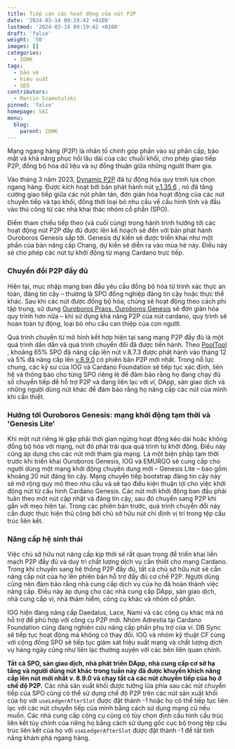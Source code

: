 ```yaml
---
title: Tiếp cận các hoạt động của nút P2P
date: '2024-03-14 09:19:42 +0100'
lastmod: '2024-03-14 09:19:42 +0100'
draft: 'false'
weight: '50'
images: []
categories:
  - IOHK
tags:
  - bảo vệ
  - hiệu suất
  - SEO
contributors:
  - Marcin Szamotulski
pinned: 'false'
homepage: SAI
menu:
  blog:
    parent: IOHK
---
```


Mạng ngang hàng (P2P) là nhân tố chính góp phần vào sự phân cấp, bảo mật và khả năng phục hồi lâu dài của các chuỗi khối, cho phép giao tiếp P2P, đồng bộ hóa dữ liệu và sự đồng thuận giữa những người tham gia.

Vào tháng 3 năm 2023, [Dynamic P2P](https://iohk.io/en/blog/posts/2023/03/16/dynamic-p2p-is-coming-to-cardano/) đã tự động hóa quy trình lựa chọn ngang hàng. Được kích hoạt bởi bản phát hành nút [v.1.35.6](https://github.com/IntersectMBO/cardano-node/releases/tag/1.35.6) , nó đã tăng cường giao tiếp giữa các nút phân tán, đơn giản hóa hoạt động của các nút chuyển tiếp và tạo khối, đồng thời loại bỏ nhu cầu về cấu hình tĩnh và đầu vào thủ công từ các nhà khai thác nhóm cổ phần (SPO).

Điểm tham chiếu tiếp theo (và cuối cùng) trong hành trình hướng tới các hoạt động nút P2P đầy đủ được lên kế hoạch sẽ đến với bản phát hành Ouroboros Genesis sắp tới. Genesis dự kiến ​​sẽ được triển khai như một phần của bản nâng cấp Chang, dự kiến ​​sẽ diễn ra vào mùa hè này. Điều này sẽ cho phép các nút tự khởi động từ mạng Cardano trực tiếp.

### Chuyển đổi P2P đầy đủ

Hiện tại, mục nhập mạng ban đầu yêu cầu đồng bộ hóa từ trình xác thực an toàn, đáng tin cậy – thường là SPO đồng nghiệp đáng tin cậy hoặc thực thể khác. Sau khi các nút được đồng bộ hóa, chúng sẽ hoạt động theo cách phi tập trung, sử dụng [Ouroboros Praos. Ouroboros Genesis](https://iohk.io/en/research/library/papers/ouroboros-praos-an-adaptively-secure-semi-synchronous-proof-of-stake-protocol/) sẽ đơn giản hóa quy trình hơn nữa – khi sử dụng khả năng P2P của nút cardano, quy trình sẽ hoàn toàn tự động, loại bỏ nhu cầu can thiệp của con người.

Quá trình chuyển từ mô hình kết hợp hiện tại sang mạng P2P đầy đủ là một quá trình dần dần và quá trình chuyển đổi đã được tiến hành. Theo [PoolTool](https://pooltool.io/networkhealth) , khoảng 65% SPO đã nâng cấp lên nút v.8.7.3 được phát hành vào tháng 12 và 5% đã nâng cấp lên [v.8.9.0](https://github.com/IntersectMBO/cardano-node/releases/tag/8.9.0) có phiên bản P2P mới nhất. Trong nỗ lực chung, các kỹ sư của IOG và Cardano Foundation sẽ tiếp tục xác định, liên hệ và thông báo cho từng SPO riêng lẻ để đảm bảo rằng họ đang chạy đủ số chuyển tiếp để hỗ trợ P2P và đang liên lạc với ví, DApp, sàn giao dịch và những người dùng nút khác để đảm bảo rằng họ nâng cấp các nút của mình khi cần thiết.

### Hướng tới Ouroboros Genesis: mạng khởi động tạm thời và 'Genesis Lite'

Khi một nút riêng lẻ gặp phải thời gian ngừng hoạt động kéo dài hoặc không đồng bộ hóa với mạng, nút đó phải trải qua quá trình tự khởi động. Điều này cũng áp dụng cho các nút mới tham gia mạng. Là một biện pháp tạm thời trước khi triển khai Ouroboros Genesis, IOG và EMURGO sẽ cung cấp cho người dùng một mạng khởi động chuyên dụng mới – Genesis Lite – bao gồm khoảng 20 nút đáng tin cậy. Mạng chuyển tiếp bootstrap đáng tin cậy này sẽ mở rộng quy mô theo nhu cầu và sẽ tạo điều kiện thuận lợi cho việc khởi động nút từ cấu hình Cardano Genesis. Các nút mới khởi động ban đầu phải tuân theo một nút cập nhật và đáng tin cậy, sau đó chuyển sang P2P khi gần với mẹo hiện tại. Trong các phiên bản trước, quá trình chuyển đổi này cần được thực hiện thủ công bởi chủ sở hữu nút chỉ định vị trí trong tệp cấu trúc liên kết.

### Nâng cấp hệ sinh thái

Việc chủ sở hữu nút nâng cấp kịp thời sẽ rất quan trọng để triển khai liền mạch P2P đầy đủ và duy trì chất lượng dịch vụ cần thiết cho mạng Cardano. Trong khi chuyển sang hệ thống P2P đầy đủ, tất cả chủ sở hữu nút sẽ cần nâng cấp nút của họ lên phiên bản hỗ trợ đầy đủ cơ chế P2P. Người dùng cũng nên đảm bảo rằng nhà cung cấp dịch vụ của họ đã hoàn thành việc nâng cấp. Điều này áp dụng cho các nhà cung cấp DApp, sàn giao dịch, nhà cung cấp ví, nhà thám hiểm, công cụ khác và nhóm cổ phần.

IOG hiện đang nâng cấp Daedalus, Lace, Nami và các công cụ khác mà nó hỗ trợ để phù hợp với công cụ P2P mới. Nhóm Adrestia tại Cardano Foundation cũng đang nghiên cứu nâng cấp phần phụ trợ của ví. DB Sync sẽ tiếp tục hoạt động mà không có thay đổi. IOG và nhóm kỹ thuật CF cùng với cộng đồng SPO sẽ tiếp tục giám sát hiệu suất mạng và chất lượng dịch vụ hàng ngày cũng như liên lạc thường xuyên với các bên liên quan chính.

**Tất cả SPO, sàn giao dịch, nhà phát triển DApp, nhà cung cấp cơ sở hạ tầng và người dùng nút khác trong tuần này đã được khuyến khích nâng cấp lên nút mới nhất v. 8.9.0 và chạy tất cả các nút chuyển tiếp của họ ở chế độ P2P.** Các nhà sản xuất khối được tường lửa phía sau các nút chuyển tiếp của SPO cũng có thể sử dụng chế độ P2P trên các nút sản xuất khối của họ với `useLedgerAfterSlot` được đặt thành -1 hoặc họ có thể tiếp tục liên lạc với các nút chuyển tiếp của mình bằng cách sử dụng mạng cũ nếu muốn. Các nhà cung cấp công cụ cũng có tùy chọn định cấu hình cấu trúc liên kết tùy chỉnh của riêng họ bằng cách sử dụng gốc cục bộ trong tệp cấu trúc liên kết của họ với `useLedgerAfterSlot` được đặt thành -1 để tắt tính năng khám phá ngang hàng.
